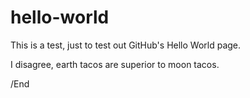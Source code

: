 # hello-world

This is a test, just to test out GitHub's Hello World page.

I disagree, earth tacos are superior to moon tacos.

/End
